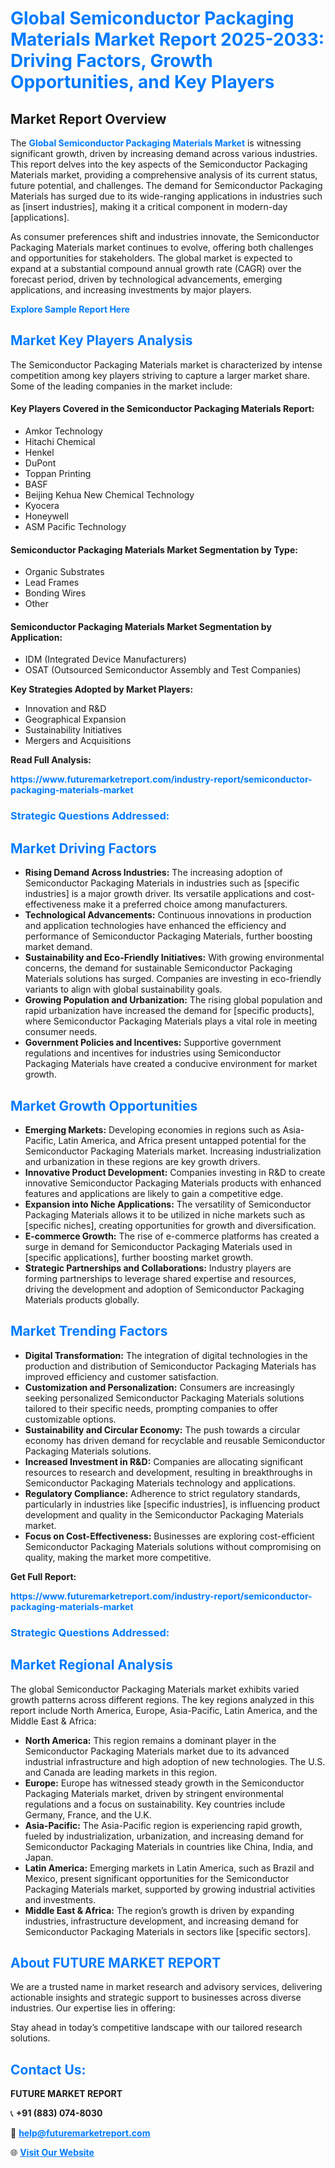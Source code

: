 <h1 style="color: #007BFF;">Global Semiconductor Packaging Materials Market Report 2025-2033: Driving Factors, Growth Opportunities, and Key Players</h1>

<section id="overview">
<h2>Market Report Overview</h2>
<p>The <a href="https://www.futuremarketreport.com/industry-report/semiconductor-packaging-materials-market" style="color: #007BFF; text-decoration: none;"><strong>Global Semiconductor Packaging Materials Market</strong></a> is witnessing significant growth, driven by increasing demand across various industries. This report delves into the key aspects of the Semiconductor Packaging Materials market, providing a comprehensive analysis of its current status, future potential, and challenges. The demand for Semiconductor Packaging Materials has surged due to its wide-ranging applications in industries such as [insert industries], making it a critical component in modern-day [applications].</p>
<p>As consumer preferences shift and industries innovate, the Semiconductor Packaging Materials market continues to evolve, offering both challenges and opportunities for stakeholders. The global market is expected to expand at a substantial compound annual growth rate (CAGR) over the forecast period, driven by technological advancements, emerging applications, and increasing investments by major players.</p>
</section>

<section id="overview">
<p><a href="https://www.futuremarketreport.com/request-sample/reportId=114960" style="color: #007BFF; text-decoration: none;"><strong>Explore Sample Report Here</strong></a></p>
</section>

<section id="key-players">
<h2 style="color: #007BFF;">Market Key Players Analysis</h2>
<p>The Semiconductor Packaging Materials market is characterized by intense competition among key players striving to capture a larger market share. Some of the leading companies in the market include:</p>
<h4>Key Players Covered in the Semiconductor Packaging Materials Report:</h4>
<ul><li>Amkor Technology</li><li>Hitachi Chemical</li><li>Henkel</li><li>DuPont</li><li>Toppan Printing</li><li>BASF</li><li>Beijing Kehua New Chemical Technology</li><li>Kyocera</li><li>Honeywell</li><li>ASM Pacific Technology</li></ul>
<h4>Semiconductor Packaging Materials Market Segmentation by Type:</h4>
<ul><li>Organic Substrates</li><li>Lead Frames</li><li>Bonding Wires</li><li>Other</li></ul>

<h4>Semiconductor Packaging Materials Market Segmentation by Application:</h4>
<ul><li>IDM (Integrated Device Manufacturers)</li><li>OSAT (Outsourced Semiconductor Assembly and Test Companies)</li></ul>
<p><strong>Key Strategies Adopted by Market Players:</strong></p>
<ul>
<li>Innovation and R&D</li>
<li>Geographical Expansion</li>
<li>Sustainability Initiatives</li>
<li>Mergers and Acquisitions</li>
</ul>
</section>

<section>
<p><strong>Read Full Analysis: </strong></p><a href="https://www.futuremarketreport.com/industry-report/semiconductor-packaging-materials-market" style="color: #007BFF; text-decoration: none;"><strong>https://www.futuremarketreport.com/industry-report/semiconductor-packaging-materials-market</strong></a>
<h3 style="color: #007BFF;">Strategic Questions Addressed:</h3>
</section>

<section id="driving-factors">
<h2 style="color: #007BFF;">Market Driving Factors</h2>
<ul>
<li><strong>Rising Demand Across Industries:</strong> The increasing adoption of Semiconductor Packaging Materials in industries such as [specific industries] is a major growth driver. Its versatile applications and cost-effectiveness make it a preferred choice among manufacturers.</li>
<li><strong>Technological Advancements:</strong> Continuous innovations in production and application technologies have enhanced the efficiency and performance of Semiconductor Packaging Materials, further boosting market demand.</li>
<li><strong>Sustainability and Eco-Friendly Initiatives:</strong> With growing environmental concerns, the demand for sustainable Semiconductor Packaging Materials solutions has surged. Companies are investing in eco-friendly variants to align with global sustainability goals.</li>
<li><strong>Growing Population and Urbanization:</strong> The rising global population and rapid urbanization have increased the demand for [specific products], where Semiconductor Packaging Materials plays a vital role in meeting consumer needs.</li>
<li><strong>Government Policies and Incentives:</strong> Supportive government regulations and incentives for industries using Semiconductor Packaging Materials have created a conducive environment for market growth.</li>
</ul>
</section>

<section id="growth-opportunities">
<h2 style="color: #007BFF;">Market Growth Opportunities</h2>
<ul>
<li><strong>Emerging Markets:</strong> Developing economies in regions such as Asia-Pacific, Latin America, and Africa present untapped potential for the Semiconductor Packaging Materials market. Increasing industrialization and urbanization in these regions are key growth drivers.</li>
<li><strong>Innovative Product Development:</strong> Companies investing in R&D to create innovative Semiconductor Packaging Materials products with enhanced features and applications are likely to gain a competitive edge.</li>
<li><strong>Expansion into Niche Applications:</strong> The versatility of Semiconductor Packaging Materials allows it to be utilized in niche markets such as [specific niches], creating opportunities for growth and diversification.</li>
<li><strong>E-commerce Growth:</strong> The rise of e-commerce platforms has created a surge in demand for Semiconductor Packaging Materials used in [specific applications], further boosting market growth.</li>
<li><strong>Strategic Partnerships and Collaborations:</strong> Industry players are forming partnerships to leverage shared expertise and resources, driving the development and adoption of Semiconductor Packaging Materials products globally.</li>
</ul>
</section>

<section id="trending-factors">
<h2 style="color: #007BFF;">Market Trending Factors</h2>
<ul>
<li><strong>Digital Transformation:</strong> The integration of digital technologies in the production and distribution of Semiconductor Packaging Materials has improved efficiency and customer satisfaction.</li>
<li><strong>Customization and Personalization:</strong> Consumers are increasingly seeking personalized Semiconductor Packaging Materials solutions tailored to their specific needs, prompting companies to offer customizable options.</li>
<li><strong>Sustainability and Circular Economy:</strong> The push towards a circular economy has driven demand for recyclable and reusable Semiconductor Packaging Materials solutions.</li>
<li><strong>Increased Investment in R&D:</strong> Companies are allocating significant resources to research and development, resulting in breakthroughs in Semiconductor Packaging Materials technology and applications.</li>
<li><strong>Regulatory Compliance:</strong> Adherence to strict regulatory standards, particularly in industries like [specific industries], is influencing product development and quality in the Semiconductor Packaging Materials market.</li>
<li><strong>Focus on Cost-Effectiveness:</strong> Businesses are exploring cost-efficient Semiconductor Packaging Materials solutions without compromising on quality, making the market more competitive.</li>
</ul>
</section>

<section>
<p><strong>Get Full Report: </strong></p><a href="https://www.futuremarketreport.com/industry-report/semiconductor-packaging-materials-market" style="color: #007BFF; text-decoration: none;"><strong>https://www.futuremarketreport.com/industry-report/semiconductor-packaging-materials-market</strong></a>
<h3 style="color: #007BFF;">Strategic Questions Addressed:</h3>
</section>


<section id="regional-analysis">
<h2 style="color: #007BFF;">Market Regional Analysis</h2>
<p>The global Semiconductor Packaging Materials market exhibits varied growth patterns across different regions. The key regions analyzed in this report include North America, Europe, Asia-Pacific, Latin America, and the Middle East & Africa:</p>
<ul>
<li><strong>North America:</strong> This region remains a dominant player in the Semiconductor Packaging Materials market due to its advanced industrial infrastructure and high adoption of new technologies. The U.S. and Canada are leading markets in this region.</li>
<li><strong>Europe:</strong> Europe has witnessed steady growth in the Semiconductor Packaging Materials market, driven by stringent environmental regulations and a focus on sustainability. Key countries include Germany, France, and the U.K.</li>
<li><strong>Asia-Pacific:</strong> The Asia-Pacific region is experiencing rapid growth, fueled by industrialization, urbanization, and increasing demand for Semiconductor Packaging Materials in countries like China, India, and Japan.</li>
<li><strong>Latin America:</strong> Emerging markets in Latin America, such as Brazil and Mexico, present significant opportunities for the Semiconductor Packaging Materials market, supported by growing industrial activities and investments.</li>
<li><strong>Middle East & Africa:</strong> The region’s growth is driven by expanding industries, infrastructure development, and increasing demand for Semiconductor Packaging Materials in sectors like [specific sectors].</li>
</ul>
</section>

<footer>
<h2 style="color: #007BFF;">About FUTURE MARKET REPORT</h2>
<p>We are a trusted name in market research and advisory services, delivering actionable insights and strategic support to businesses across diverse industries. Our expertise lies in offering:</p>

<p>Stay ahead in today’s competitive landscape with our tailored research solutions.</p>

<h2 style="color: #007BFF;">Contact Us:</h2>
<p><strong>FUTURE MARKET REPORT</strong></p>
<p>📞 <strong>+91 (883) 074-8030</strong></p>
<p>📧 <strong><a href="mailto:help@futuremarketreport.com" style="color: #007BFF;">help@futuremarketreport.com</a></strong></p>
<p>🌐 <strong><a href="https://www.futuremarketreport.com/" style="color: #007BFF;">Visit Our Website</a></strong></p>
</footer>